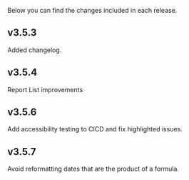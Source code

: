 Below you can find the changes included in each release.

## v3.5.3

Added changelog.

## v3.5.4

Report List improvements

## v3.5.6

Add accessibility testing to CICD and fix highlighted issues.

## v3.5.7

Avoid reformatting dates that are the product of a formula. 